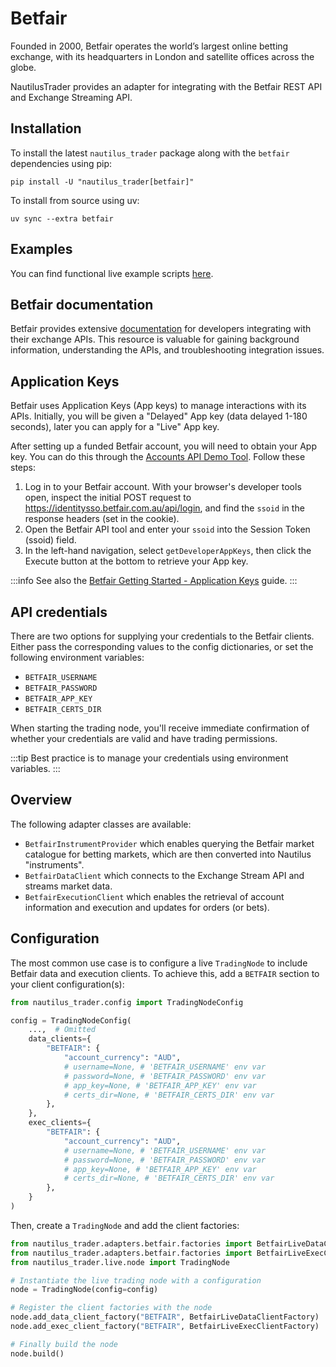 # Betfair

Founded in 2000, Betfair operates the world’s largest online betting exchange,
with its headquarters in London and satellite offices across the globe.

NautilusTrader provides an adapter for integrating with the Betfair REST API and
Exchange Streaming API.

## Installation

To install the latest `nautilus_trader` package along with the `betfair` dependencies using pip:

```
pip install -U "nautilus_trader[betfair]"
```

To install from source using uv:

```
uv sync --extra betfair
```

## Examples

You can find functional live example scripts [here](https://github.com/nautechsystems/nautilus_trader/tree/develop/examples/live/betfair/).

## Betfair documentation

Betfair provides extensive [documentation](https://developer.betfair.com/en/get-started/) for developers integrating with their exchange APIs.
This resource is valuable for gaining background information, understanding the APIs, and troubleshooting integration issues.

## Application Keys

Betfair uses Application Keys (App keys) to manage interactions with its APIs.
Initially, you will be given a "Delayed" App key (data delayed 1-180 seconds), later you can apply for a "Live" App key.

After setting up a funded Betfair account, you will need to obtain your App key.
You can do this through the [Accounts API Demo Tool](https://apps.betfair.com/visualisers/api-ng-account-operations/). Follow these steps:

1. Log in to your Betfair account. With your browser's developer tools open, inspect the initial POST request to https://identitysso.betfair.com.au/api/login, and find the `ssoid` in the response headers (set in the cookie).
2. Open the Betfair API tool and enter your `ssoid` into the Session Token (ssoid) field.
3. In the left-hand navigation, select `getDeveloperAppKeys`, then click the Execute button at the bottom to retrieve your App key.

:::info
See also the [Betfair Getting Started - Application Keys](https://betfair-developer-docs.atlassian.net/wiki/spaces/1smk3cen4v3lu3yomq5qye0ni/pages/2687105/Application+Keys) guide.
:::

## API credentials

There are two options for supplying your credentials to the Betfair clients.
Either pass the corresponding values to the config dictionaries, or
set the following environment variables:
- `BETFAIR_USERNAME`
- `BETFAIR_PASSWORD`
- `BETFAIR_APP_KEY`
- `BETFAIR_CERTS_DIR`

When starting the trading node, you'll receive immediate confirmation of whether your
credentials are valid and have trading permissions.

:::tip
Best practice is to manage your credentials using environment variables.
:::

## Overview

The following adapter classes are available:

- `BetfairInstrumentProvider` which enables querying the Betfair market catalogue for betting markets, which are then converted into Nautilus "instruments".
- `BetfairDataClient` which connects to the Exchange Stream API and streams market data.
- `BetfairExecutionClient` which enables the retrieval of account information and execution and updates for orders (or bets).

## Configuration

The most common use case is to configure a live `TradingNode` to include Betfair
data and execution clients. To achieve this, add a `BETFAIR` section to your client
configuration(s):

```python
from nautilus_trader.config import TradingNodeConfig

config = TradingNodeConfig(
    ...,  # Omitted
    data_clients={
        "BETFAIR": {
            "account_currency": "AUD",
            # username=None, # 'BETFAIR_USERNAME' env var
            # password=None, # 'BETFAIR_PASSWORD' env var
            # app_key=None, # 'BETFAIR_APP_KEY' env var
            # certs_dir=None, # 'BETFAIR_CERTS_DIR' env var
        },
    },
    exec_clients={
        "BETFAIR": {
            "account_currency": "AUD",
            # username=None, # 'BETFAIR_USERNAME' env var
            # password=None, # 'BETFAIR_PASSWORD' env var
            # app_key=None, # 'BETFAIR_APP_KEY' env var
            # certs_dir=None, # 'BETFAIR_CERTS_DIR' env var
        },
    }
)
```

Then, create a `TradingNode` and add the client factories:

```python
from nautilus_trader.adapters.betfair.factories import BetfairLiveDataClientFactory
from nautilus_trader.adapters.betfair.factories import BetfairLiveExecClientFactory
from nautilus_trader.live.node import TradingNode

# Instantiate the live trading node with a configuration
node = TradingNode(config=config)

# Register the client factories with the node
node.add_data_client_factory("BETFAIR", BetfairLiveDataClientFactory)
node.add_exec_client_factory("BETFAIR", BetfairLiveExecClientFactory)

# Finally build the node
node.build()
```
